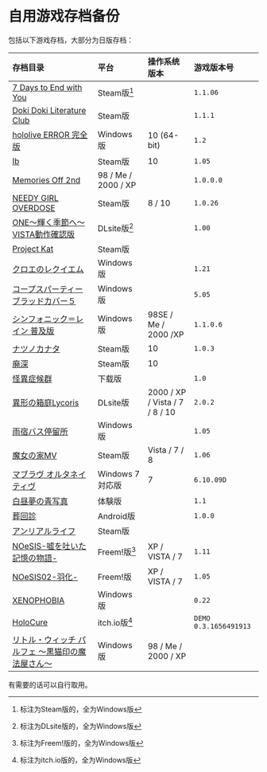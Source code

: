 # 自用游戏存档备份

包括以下游戏存档，大部分为日版存档：

| 存档目录 | 平台 | 操作系统版本 | 游戏版本号 |
| :---------------------- | :------ | :---- | :------ |
| [7 Days to End with You](7%20Days%20to%20End%20with%20You) | Steam版[^1] | | `1.1.06` |
| [Doki Doki Literature Club](DDLC-1454445547) | Steam版 | | `1.1.1` |
| [hololive ERROR 完全版](hololive%20ERROR) | Windows版 | 10 (64-bit) | `1.2` |
| [Ib](Ib) | Steam版 | 10 | `1.05` |
| [Memories Off 2nd](MemoOff2nd) | 98 / Me / 2000 / XP | | `1.0.0.0` |
| [NEEDY GIRL OVERDOSE](NEEDY%20GIRL%20OVERDOSE) | Steam版 | 8 / 10 | `1.0.26` |
| [ONE～輝く季節へ～ VISTA動作確認版](ONE_FV) | DLsite版[^2] | | `1.00` |
| [Project Kat](ProjectKat) | Steam版 |  | | 
| [クロエのレクイエム](cloe) | Windows版 |  | `1.21` |
| [コープスパーティーブラッドカバー５](CorpsePartyBC_5) | Windows版 |  | `5.05` |
| [シンフォニック＝レイン 普及版](SRVE) | Windows版 | 98SE / Me / 2000 /XP | `1.1.0.6` |
| [ナツノカナタ](natsuno-kanata) | Steam版 | 10 | `1.0.3` |
| [廃深](haishin) | Steam版 | 10 |  |
| [怪異症候群](%E6%80%AA%E7%95%B0%E7%97%87%E5%80%99%E7%BE%A4) | 下载版 |  | `1.0` |
| [異形の箱庭Lycoris](%E7%95%B0%E5%BD%A2%E3%81%AE%E7%AE%B1%E5%BA%AD%E3%80%80%E3%80%80Lycoris.2.0.2) | DLsite版 | 2000 / XP / Vista / 7 / 8 / 10 | `2.0.2` |
| [雨宿バス停留所](abt) | Windows版 |  | `1.05` |
| [魔女の家MV](%E9%AD%94%E5%A5%B3%E3%81%AE%E5%AE%B6MV) | Steam版 | Vista / 7 / 8 | `1.06` |
| [マブラヴ オルタネイティヴ](%E3%83%9E%E3%83%96%E3%83%A9%E3%83%B4%E3%82%AA%E3%83%AB%E3%82%BF%E3%83%8D%E3%82%A4%E3%83%86%E3%82%A3%E3%83%B4Latest) | Windows 7 対応版 | 7 | `6.10.09D` |
| [白昼夢の青写真](%E7%99%BD%E6%98%BC%E5%A4%A2%E3%81%AE%E9%9D%92%E5%86%99%E7%9C%9F%E3%80%80%E4%BD%93%E9%A8%93%E7%89%88) | 体験版 |  | `1.1` |
| [葬回診](com.uniteatsushi.sokaishin) | Android版 |  | `1.0.0` |
| [アンリアルライフ](./) | Steam版 |  |  |
| [NOeSIS-嘘を吐いた記憶の物語-](Noesis01) | Freem!版[^4] | XP / VISTA / 7 | `1.11` |
| [NOeSIS02-羽化-](Noesis02) | Freem!版 | XP / VISTA / 7 | `1.05` |
| [XENOPHOBIA](Xeno%2B) | Windows版 |  | `0.22` |
| [HoloCure](HoloCure) | itch.io版[^3] |  | `DEMO 0.3.1656491913` |
| [リトル・ウィッチ パルフェ 〜黒猫印の魔法屋さん〜](./) | Windows版 | 98 / Me / 2000 / XP | |


有需要的话可以自行取用。

[^1]: 标注为Steam版的，全为Windows版
[^2]: 标注为DLsite版的，全为Windows版
[^3]: 标注为itch.io版的，全为Windows版
[^4]: 标注为Freem!版的，全为Windows版
